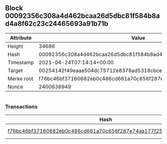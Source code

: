 ## Block 00092356c308a4d462bcaa26d5dbc81f584b8ad4a8f62c23c24465693a91b71b

Attribute | Value
--- | ---
Height | 34686
Hash | 00092356c308a4d462bcaa26d5dbc81f584b8ad4a8f62c23c24465693a91b71b
Timestamp | 2021-04-24T07:14:14+00:00
Target | 00254142f49eaaa504dc75712e8378ad5316cbcead634704b3734b6271167cc4
Merke root | f76bc46bf37160682eb0c486cd661a70c656f287e74aa177f2523922913a0886
Nonce | 2400638949

```

```

### Transactions

Hash | Amount
--- | ---
[f76bc46bf37160682eb0c486cd661a70c656f287e74aa177f2523922913a0886](f76bc46bf37160682eb0c486cd661a70c656f287e74aa177f2523922913a0886.md) | 10.00000000 SKEPTI 
